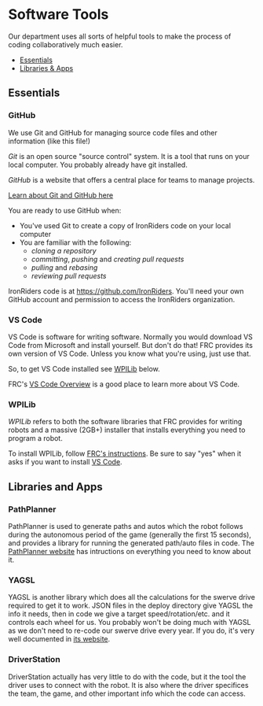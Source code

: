 # Software Tools

Our department uses all sorts of helpful tools to make the process of  
coding collaboratively much easier.

- [Essentials](#essentials)
- [Libraries & Apps](#libraries-and-apps)

## Essentials

### GitHub

We use Git and GitHub for managing source code files and other information (like this file!)

_Git_ is an open source "source control" system.  It is a tool that runs on your local computer.  You probably already have git installed.

_GitHub_ is a website that offers a central place for teams to manage projects.

[Learn about Git and GitHub here](https://docs.github.com/en/get-started/start-your-journey/about-github-and-git)

You are ready to use GitHub when:

- You've used Git to create a copy of IronRiders code on your local computer
- You are familiar with the following:
  - _cloning a repository_
  - _committing_, _pushing_ and _creating pull requests_
  - _pulling_ and _rebasing_
  - _reviewing pull requests_

IronRiders code is at https://github.com/IronRiders.  You'll need your own GitHub account and permission to access the IronRiders organization.

### VS Code

VS Code is software for writing software.  Normally you would download VS Code from Microsoft and install yourself.  But don't do that!  FRC provides its own version of VS Code.  Unless you know what you're using, just use that.

So, to get VS Code installed see [WPILib](#wpilib) below.

FRC's [VS Code Overview](https://docs.wpilib.org/en/stable/docs/software/vscode-overview/) is a good place to learn more about VS Code.

### WPILib

_WPILib_ refers to both the software libraries that FRC provides for writing robots and a massive (2GB+) installer that installs everything you need to program a robot.

To install WPILib, follow [FRC's instructions](https://docs.wpilib.org/en/stable/docs/zero-to-robot/step-2/wpilib-setup.html).  Be sure to say "yes" when it asks if you want to install [VS Code](#vs-code).

## Libraries and Apps

### PathPlanner

PathPlanner is used to generate paths and autos which the robot follows during the autonomous period of the game (generally the first 15 seconds), and provides a library for running the generated path/auto files in code. The [PathPlanner website](https://pathplanner.dev/home.html) has intructions on everything you need to know about it.

### YAGSL

YAGSL is another library which does all the calculations for the swerve drive required to get it to work. JSON files in the deploy directory give YAGSL the info it needs, then in code we give a target speed/rotation/etc. and it controls each wheel for us. You probably won't be doing much with YAGSL as we don't need to re-code our swerve drive every year. If you do, it's very well documented in [its website](https://yagsl.gitbook.io/yagsl).

### DriverStation

DriverStation actually has very little to do with the code, but it the tool the driver uses to connect with the robot. It is also where the driver specifices the team, the game, and other important info which the code can access.

